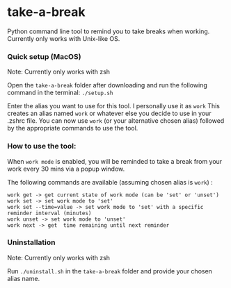 # take-a-break

Python command line tool to remind you to take breaks when working. Currently only works with Unix-like OS.

### Quick setup (MacOS)

Note: Currently only works with zsh

Open the `take-a-break` folder after downloading and run the following command in the terminal: `./setup.sh`

Enter the alias you want to use for this tool. I personally use it as `work`
This creates an alias named `work` or whatever else you decide to use in your .zshrc file. You can now use `work` (or your alternative chosen alias) followed by the appropriate commands to use the tool.

### How to use the tool:

When `work mode` is enabled, you will be reminded to take a break from your work every 30 mins via a popup window.

The following commands are available (assuming chosen alias is `work`) :

```
work get -> get current state of work mode (can be 'set' or 'unset')
work set -> set work mode to 'set'
work set --time=value -> set work mode to 'set' with a specific reminder interval (minutes)
work unset -> set work mode to 'unset'
work next -> get  time remaining until next reminder
```

### Uninstallation

Note: Currently only works with zsh

Run `./uninstall.sh` in the `take-a-break` folder and provide your chosen alias name.
